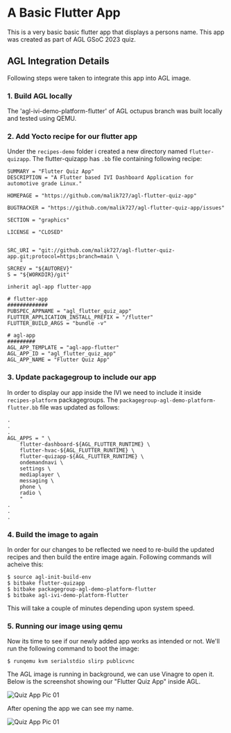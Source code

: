 # A Basic Flutter App

This is a very basic basic flutter app that displays a persons name. This app was created as part of AGL GSoC 2023 quiz.

## AGL Integration Details

Following steps were taken to integrate this app into AGL image.

### 1. Build AGL locally
The 'agl-ivi-demo-platform-flutter' of AGL octupus branch was built locally and tested using QEMU.

### 2. Add Yocto recipe for our flutter app
Under the `recipes-demo` folder i created a new directory named `flutter-quizapp`. The flutter-quizapp has `.bb` file containing following recipe:
```
SUMMARY = "Flutter Quiz App"
DESCRIPTION = "A Flutter based IVI Dashboard Application for automotive grade Linux."

HOMEPAGE = "https://github.com/malik727/agl-flutter-quiz-app"

BUGTRACKER = "https://github.com/malik727/agl-flutter-quiz-app/issues"

SECTION = "graphics"

LICENSE = "CLOSED"


SRC_URI = "git://github.com/malik727/agl-flutter-quiz-app.git;protocol=https;branch=main \
    "
SRCREV = "${AUTOREV}"
S = "${WORKDIR}/git"

inherit agl-app flutter-app

# flutter-app
#############
PUBSPEC_APPNAME = "agl_flutter_quiz_app"
FLUTTER_APPLICATION_INSTALL_PREFIX = "/flutter"
FLUTTER_BUILD_ARGS = "bundle -v"

# agl-app
#########
AGL_APP_TEMPLATE = "agl-app-flutter"
AGL_APP_ID = "agl_flutter_quiz_app"
AGL_APP_NAME = "Flutter Quiz App"
```

### 3. Update packagegroup to include our app
In order to display our app inside the IVI we need to include it inside `recipes-platform` packagegroups. The `packagegroup-agl-demo-platform-flutter.bb` file was updated as follows:
```
.
.
.
AGL_APPS = " \
    flutter-dashboard-${AGL_FLUTTER_RUNTIME} \
    flutter-hvac-${AGL_FLUTTER_RUNTIME} \
    flutter-quizapp-${AGL_FLUTTER_RUNTIME} \
    ondemandnavi \
    settings \
    mediaplayer \
    messaging \
    phone \
    radio \
    "
.
.
.
```

### 4. Build the image to again
In order for our changes to be reflected we need to re-build the updated recipes and then build the entire image again. Following commands will acheive this:
```
$ source agl-init-build-env
$ bitbake flutter-quizapp
$ bitbake packagegroup-agl-demo-platform-flutter
$ bitbake agl-ivi-demo-platform-flutter
```
This will take a couple of minutes depending upon system speed.

### 5. Running our image using qemu
Now its time to see if our newly added app works as intended or not. We'll run the following command to boot the image:
```
$ runqemu kvm serialstdio slirp publicvnc
```
The AGL image is running in background, we can use Vinagre to open it. Below is the screenshot showing our "Flutter Quiz App" inside AGL.

![Quiz App Pic 01](https://i.ibb.co/Bf2RdjR/image.png "")

After opening the app we can see my name.

![Quiz App Pic 01](https://i.ibb.co/MCcwbFf/image-1.png "")
